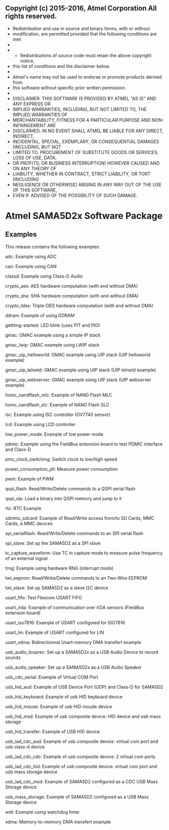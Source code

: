 Copyright (c) 2015-2016, Atmel Corporation All rights reserved.
----------------------------------------------------------

* Redistribution and use in source and binary forms, with or without
* modification, are permitted provided that the following conditions are met:
*
* - Redistributions of source code must retain the above copyright notice,
* this list of conditions and the disclaimer below.
*
* Atmel's name may not be used to endorse or promote products derived from
* this software without specific prior written permission.
*
* DISCLAIMER: THIS SOFTWARE IS PROVIDED BY ATMEL "AS IS" AND ANY EXPRESS OR
* IMPLIED WARRANTIES, INCLUDING, BUT NOT LIMITED TO, THE IMPLIED WARRANTIES OF
* MERCHANTABILITY, FITNESS FOR A PARTICULAR PURPOSE AND NON-INFRINGEMENT ARE
* DISCLAIMED. IN NO EVENT SHALL ATMEL BE LIABLE FOR ANY DIRECT, INDIRECT,
* INCIDENTAL, SPECIAL, EXEMPLARY, OR CONSEQUENTIAL DAMAGES (INCLUDING, BUT NOT
* LIMITED TO, PROCUREMENT OF SUBSTITUTE GOODS OR SERVICES; LOSS OF USE, DATA,
* OR PROFITS; OR BUSINESS INTERRUPTION) HOWEVER CAUSED AND ON ANY THEORY OF
* LIABILITY, WHETHER IN CONTRACT, STRICT LIABILITY, OR TORT (INCLUDING
* NEGLIGENCE OR OTHERWISE) ARISING IN ANY WAY OUT OF THE USE OF THIS SOFTWARE,
* EVEN IF ADVISED OF THE POSSIBILITY OF SUCH DAMAGE.


# Atmel SAMA5D2x Software Package

## Examples

This release contains the following examples:

adc: Example using ADC

can: Example using CAN

classd: Example using Class-D Audio

crypto_aes: AES hardware computation (with and without DMA)

crypto_sha: SHA hardware computation (with and without DMA)

crypto_tdes: Triple-DES hardware computation (with and without DMA)

ddram: Example of using DDRAM

gettting-started: LED blink (uses PIT and PIO)

gmac: GMAC example using a simple IP stack

gmac_lwip: GMAC example using LWIP stack

gmac_uip_helloworld: GMAC example using UIP stack (UIP helloworld example)

gmac_uip_telnetd: GMAC example using UIP stack (UIP telnetd example)

gmac_uip_webserver: GMAC example using UIP stack (UIP webserver example)

hsmc_nandflash_mlc: Example of NAND Flash MLC

hsmc_nandflash_slc: Example of NAND Flash SLC

isc: Example using ISC controller (OV7740 sensor)

lcd: Example using LCD controller

low_power_mode: Example of low power mode

pdmic: Example using the FieldBus extension board to test PDMIC interface and Class-D

pmc_clock_switching: Switch clock to low/high speed

power_consumption_pll: Measure power consumption

pwm: Example of PWM

qspi_flash: Read/Write/Delete commands to a QSPI serial flash

qspi_xip: Load a binary into QSPI memory and jump to it

rtc: RTC Example

sdmmc_sdcard: Example of Read/Write access from/to SD Cards, MMC Cards, e.MMC devices

spi_serialflash: Read/Write/Delete commands to an SPI serial flash

spi_slave: Set up the SAMA5D2 as a SPI slave

tc_capture_waveform: Use TC in capture mode to measure pulse frequency of an external signal

trng: Example using hardware RNG (interrupt mode)

twi_eeprom: Read/Write/Delete commands to an Two-Wire EEPROM

twi_slave: Set up SAMA5D2 as a slave I2C device

usart_fifo: Test Flexcom USART FIFO

usart_irda: Example of communication over IrDA sensors (FieldBus extension board)

usart_iso7816: Example of USART configured for ISO7816

usart_lin: Example of USART configured for LIN

usart_xdma: Bidirectionnal Usart-memory DMA transfert example

usb_audio_looprec: Set up a SAMA5D2x as a USB Audio Device to record sounds

usb_audio_speaker: Set up a SAMA5D2x as a USB Audio Speaker

usb_cdc_serial: Example of Virtual COM Port

usb_hid_aud: Example of USB Device Port (UDP) and Class-D for SAMA5D2

usb_hid_keyboard: Example of usb HID keyboard device

usb_hid_mouse: Example of usb HID moude device

usb_hid_msd: Example of usb composite device: HID device and usb mass storage

usb_hid_transfer: Example of USB HID device

usb_iad_cdc_aud: Example of usb composite device: virtual com port and usb class-d device

usb_iad_cdc_cdc: Example of usb composite device: 2 virtual com ports

usb_iad_cdc_hid: Example of usb composite device: virtual com port and usb mass storage device

usb_iad_cdc_msd: Example of SAMA5D2 configured as a CDC USB Mass Storage device

usb_mass_storage: Example of SAMA5D2 configured as a USB Mass Storage device

wdt: Example using watchdog timer

xdma: Memory-to-memory DMA transfert example


